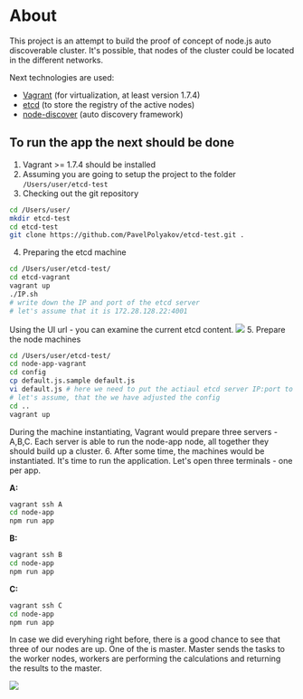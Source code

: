 # About

This project is an attempt to build the proof of concept of node.js auto discoverable cluster.
It's possible, that nodes of the cluster could be located in the different networks.

Next technologies are used:
* [Vagrant](https://www.vagrantup.com/) (for virtualization, at least version 1.7.4)
* [etcd](https://github.com/coreos/etcd) (to store the registry of the active nodes)
* [node-discover](https://github.com/wankdanker/node-discover) (auto discovery framework)

## To run the app the next should be done
1. Vagrant >= 1.7.4 should be installed
2. Assuming you are going to setup the project to the folder `/Users/user/etcd-test`
3. Checking out the git repository
 
 ```bash
cd /Users/user/
mkdir etcd-test 
cd etcd-test
git clone https://github.com/PavelPolyakov/etcd-test.git .
```
4. Preparing the etcd machine
 
 ```bash
cd /Users/user/etcd-test/
cd etcd-vagrant
vagrant up
./IP.sh
# write down the IP and port of the etcd server
# let's assume that it is 172.28.128.22:4001
```
 Using the UI url - you can examine the current etcd content.
 ![](http://i.imgur.com/67Qrh0U.png)
5. Prepare the node machines
 
 ```bash
cd /Users/user/etcd-test/
cd node-app-vagrant
cd config
cp default.js.sample default.js
vi default.js # here we need to put the actiaul etcd server IP:port to the etcd section of the config, instead of the example one
# let's assume, that the we have adjusted the config
cd ..
vagrant up
```
 During the machine instantiating, Vagrant would prepare three servers - A,B,C.
 Each server is able to run the node-app node, all together they should build up a cluster.
6. After some time, the machines would be instantiated. It's time to run the application.
 Let's open three terminals - one per app. 
 
 **A:**
 ```bash
vagrant ssh A
cd node-app
npm run app
```
 **B:**
 ```bash
vagrant ssh B
cd node-app
npm run app
```
 **C:**
 ```bash
vagrant ssh C
cd node-app 
npm run app
```
 In case we did everyhing right before, there is a good chance to see that three of our nodes are up. One of the is master.
 Master sends the tasks to the worker nodes, workers are performing the calculations and returning the results to the master.
 
 ![](http://i.imgur.com/vMyXaaT.png)
